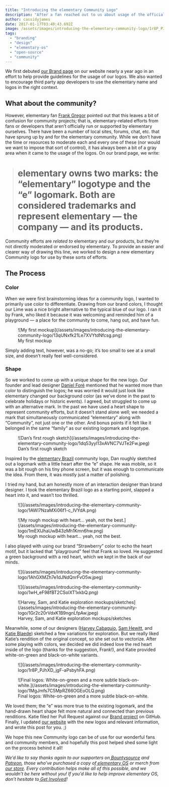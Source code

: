 ```yaml
---
title: "Introducing the elementary Community Logo"
description: "After a fan reached out to us about usage of the official logos in community projects, we worked with them and our design team to better define community usage of the elementary brand. The result: an awesome new elementary Community logo!"
author: cassidyjames
date: 2017-01-17T03:40:43.692Z
image: /assets/images/introducing-the-elementary-community-logo/1r8P_PJhXD_jgF-aPsbyhFA.png
tags:
  - "branding"
  - "design"
  - "elementary-os"
  - "open-source"
  - "community"
---
```


We first debuted [our Brand page](https://elementary.io/brand) on our website nearly a year ago in an effort to help provide guidelines for the usage of our logos. We also wanted to encourage third party app developers to use the elementary name and logos in the right context.

## What about the community?

However, elementary fan [Frank Gregor](https://twitter.com/TheCocoaNaut) pointed out that this leaves a bit of confusion for community projects; that is, elementary-related efforts from fans or developers that aren’t officially run or supported by elementary ourselves. There have been a number of local sites, forums, chat, etc. that have sprung up by and for the elementary community. While we don’t have the time or resources to moderate each and every one of these (nor would we want to impose that sort of control), it has always been a bit of a gray area when it came to the usage of the logos. On our brand page, we write:
> # elementary owns two marks: the “elementary” logotype and the “e” logomark. Both are considered trademarks and represent elementary — the company — and its products.

Community efforts are *related to* elementary and our products, but they’re not directly moderated or endorsed by elementary. To provide an easier and clearer way of drawing this line, we worked to design a new elementary Community logo for use by these sorts of efforts.

## The Process

### Color

When we were first brainstorming ideas for a community logo, I wanted to primarily use color to differentiate. Drawing from our brand colors, I thought our Lime was a nice bright alternative to the typical blue of our logo. I ran it by Frank, who liked it because it was welcoming and reminded him of a playground — a place for the community to come, hang out, and have fun.

<figure markdown="1">
![My first mockup](/assets/images/introducing-the-elementary-community-logo/13qUNxfk21Le7XVYtdNfcsg.png)
<figcaption markdown="1">
My first mockup
</figcaption>
</figure>

Simply adding text, however, was a no-go; it’s too small to see at a small size, and doesn’t really feel well-considered.

### Shape

So we worked to come up with a unique shape for the new logo. Our founder and lead designer [Daniel Foré](http://danielfore.com/) mentioned that he wanted more than color to distinguish the logos; he was worried it would just look like elementary changed our background color (as we’ve done in the past to celebrate holidays or historic events). I agreed, but struggled to come up with an alternative mark. In the past we have used a heart shape to represent community efforts, but it doesn’t stand alone well; we needed a mark that simultaneously communicated “elementary” along with “Community”, not just one or the other. And bonus points if it felt like it belonged in the same “family” as our existing logomark and logotype.

<figure markdown="1">
![Dan’s first rough sketch](/assets/images/introducing-the-elementary-community-logo/1dq53yyl13xAVNC7VJTe2Fw.jpeg)
<figcaption markdown="1">
Dan’s first rough sketch
</figcaption>
</figure>

Inspired by the [elementary Brazil](https://github.com/elementary-br) community logo, Dan roughly sketched out a logomark with a little heart after the “e” shape. He was mobile, so it was a bit rough on his tiny phone screen, but it was enough to communicate the idea. From there, it was mostly just a matter of polishing.

I tried my hand, but am honestly more of an interaction designer than brand designer. I took the elementary Brazil logo as a starting point, slapped a heart into it, and wasn’t too thrilled.

<figure markdown="1">
![](/assets/images/introducing-the-elementary-community-logo/1AWl7NzaMXi06f1-c_IVYdA.png)
</figure>

<figure markdown="1">
![My rough mockup with heart… yeah, not the best.](/assets/images/introducing-the-elementary-community-logo/1mEXlJhaUwB43zMh1Kmn6hw.png)
<figcaption markdown="1">
My rough mockup with heart… yeah, not the best.
</figcaption>
</figure>

I also played with using our brand “Strawberry” color to echo the heart motif, but it lacked that “playground” feel that Frank so loved. He suggested a green background with a red heart, which we kept in the back of our minds.

<figure markdown="1">
![](/assets/images/introducing-the-elementary-community-logo/1AhGXMZh7e1dJNdQnrFvO5w.jpeg)
</figure>

<figure markdown="1">
![](/assets/images/introducing-the-elementary-community-logo/1wH_eF98fBT2CSolXT1xkbQ.png)
</figure>

<figure markdown="1">
![Harvey, Sam, and Katie exploration mockups/sketches](/assets/images/introducing-the-elementary-community-logo/1Gr2c20rVdxK1B9ngnLfpAw.jpeg)
<figcaption markdown="1">
Harvey, Sam, and Katie exploration mockups/sketches
</figcaption>
</figure>

Meanwhile, some of our designers ([Harvey Cabaguio](https://harveycabaguio.github.io/), [Sam Hewitt](https://samuelhewitt.com/), and [Katie Blaede](http://www.katiemkblaede.com/)) sketched a few variations for exploration. But we really liked Katie’s rendition of the original concept, so she set out to vectorize. After some playing with colors, we decided we did indeed love the red heart inside of the logo (thanks for the suggestion, Frank!), and Katie provided white-on-green and black-on-white variants.

<figure markdown="1">
![](/assets/images/introducing-the-elementary-community-logo/1r8P_PJhXD_jgF-aPsbyhFA.png)
</figure>

<figure markdown="1">
![Final logos: White-on-green and a more subtle black-on-white.](/assets/images/introducing-the-elementary-community-logo/1MgJmfs7C5MpRZ66OGEoOLQ.png)
<figcaption markdown="1">
Final logos: White-on-green and a more subtle black-on-white.
</figcaption>
</figure>

We loved them; the “e” was more true to the existing logomark, and the hand-drawn heart shape felt more natural and connected than previous renditions. Katie filed her Pull Request against our [Brand project](https://github.com/elementary/brand) on GitHub. Finally, I updated [our website](https://elementary.io/brand#community) with the new logos and relevant information, and wrote this post for you. ;)

We hope this new Community logo can be of use for our wonderful fans and community members, and hopefully this post helped shed some light on the process behind it all!

*We’d like to say thanks again to our supporters on[ Bountysource](https://salt.bountysource.com/teams/elementary) and[ Patreon](https://www.patreon.com/elementary), those who’ve purchased a copy of[ elementary OS](https://elementary.io/) or merch from[ our store](https://elementary.io/store/). Every contribution helps make all of this possible, and we wouldn’t be here without you! If you’d like to help improve elementary OS, don’t hesitate to[ Get Involved](https://elementary.io/get-involved)!*